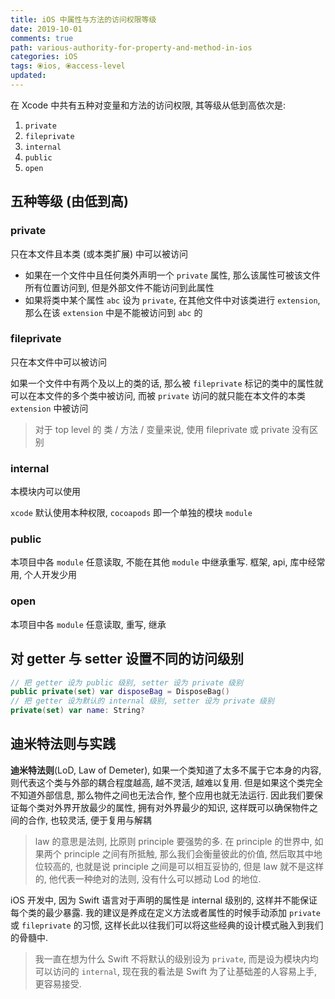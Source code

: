 ```yaml
---
title: iOS 中属性与方法的访问权限等级
date: 2019-10-01
comments: true
path: various-authority-for-property-and-method-in-ios
categories: iOS
tags: ⦿ios, ⦿access-level
updated:
---
```


在 Xcode 中共有五种对变量和方法的访问权限, 其等级从低到高依次是:

1. `private`
2. `fileprivate`
3. `internal`
4. `public`
5. `open`

<!-- more -->

## 五种等级 (由低到高)

### private

只在本文件且本类 (或本类扩展) 中可以被访问

- 如果在一个文件中且任何类外声明一个 `private` 属性, 那么该属性可被该文件所有位置访问到, 但是外部文件不能访问到此属性
- 如果将类中某个属性 `abc` 设为 `private`, 在其他文件中对该类进行 `extension`, 那么在该 `extension` 中是不能被访问到 `abc` 的

### fileprivate

只在本文件中可以被访问

如果一个文件中有两个及以上的类的话, 那么被 `fileprivate` 标记的类中的属性就可以在本文件的多个类中被访问, 而被 `private` 访问的就只能在本文件的本类 `extension` 中被访问

> 对于 top level 的 类 / 方法 / 变量来说, 使用 fileprivate 或 private 没有区别

### internal

本模块内可以使用

`xcode` 默认使用本种权限, `cocoapods` 即一个单独的模块 `module`

### public

本项目中各 `module` 任意读取, 不能在其他 `module` 中继承重写. 框架, api, 库中经常用, 个人开发少用

### open

本项目中各 `module` 任意读取, 重写, 继承

## 对 getter 与 setter 设置不同的访问级别

```swift
// 把 getter 设为 public 级别, setter 设为 private 级别
public private(set) var disposeBag = DisposeBag()
// 把 getter 设为默认的 internal 级别, setter 设为 private 级别
private(set) var name: String?
```

## 迪米特法则与实践

**迪米特法则**(LoD, Law of Demeter), 如果一个类知道了太多不属于它本身的内容, 则代表这个类与外部的耦合程度越高, 越不灵活, 越难以复用. 但是如果这个类完全不知道外部信息, 那么物件之间也无法合作, 整个应用也就无法运行. 因此我们要保证每个类对外界开放最少的属性, 拥有对外界最少的知识, 这样既可以确保物件之间的合作, 也较灵活, 便于复用与解耦

> law 的意思是法则, 比原则 principle 要强势的多. 在 principle 的世界中, 如果两个 principle 之间有所抵触, 那么我们会衡量彼此的价值, 然后取其中地位较高的, 也就是说 principle 之间是可以相互妥协的, 但是 law 就不是这样的, 他代表一种绝对的法则, 没有什么可以撼动 Lod 的地位.

iOS 开发中,  因为 Swift 语言对于声明的属性是 internal 级别的, 这样并不能保证每个类的最少暴露. 我的建议是养成在定义方法或者属性的时候手动添加 `private` 或 `fileprivate` 的习惯, 这样长此以往我们可以将这些经典的设计模式融入到我们的骨髓中.

> 我一直在想为什么 Swift 不将默认的级别设为 `private`, 而是设为模块内均可以访问的 `internal`, 现在我的看法是 Swift 为了让基础差的人容易上手, 更容易接受.
